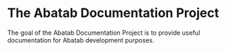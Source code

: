 # The Abatab Documentation Project

  

The goal of the Abatab Documentation Project is to provide useful documentation for Abatab development purposes.

  
<!--
%%

## Development documentation

  

* [Adding New Settings](dev/docproj_Adding-New-Settings.md)

* [Development Notes](dev/docproj_Development-Notes.md)

* [Directory Structure](dev/docproj_Directory-Structure.md)

* [Logging](dev/docproj_Logging.md)

* [Script Parameters](dev/docproj_Script-Parameters.md)

* [Source-CodeComments](dev/docproj_Source-Code-Comments.md)

* [Testing Procedures](dev/docproj_Testing-Procedures.md)

* [The Debuggler](dev/docproj_The-=Debuggler.md)

  

## Source code documentation

  

* [Abatab](./src/docproj_Abatab.md)

  

### Core functionality

  

* [Abatab.Core.Catalog](./src/core/docproj_Abatab.Core.Catalog.md)

* [Abatab.Core.DataExport](./src/core/docproj_Abatab.Core.DataExport.md)

* [Abatab.Core.Framework](./src/core/docproj_Abatab.Core.Framework.md)

* [Abatab.Core.Logger](./src/core/docproj_Abatab.Core.Logger.md)

* [Abatab.Core.Messaging](./src/core/docproj_Abatab.Core.Messaging.md)

* [Abatab.Core.Session](./src/core/docproj_Abatab.Core.Session.md)

* [Abatab.Core.Utilities](./src/core/docproj_Abatab.Core.Utilities.md)

  

### Module functionality

  

* [Abatab.Module.ProgressNote](./src/module/docproj_Abatab.Module.ProgressNote.md)

* [Abatab.Module.Prototype](./src/module/docproj_Abatab.Module.Prototype.md)

* [Abatab.Module.QuickMedicationOrder](./src/module/docproj_Abatab.Module.QuickMedicationOrder.md)

* [Abatab.Module.Testing](./src/module/docproj_Abatab.Module.Testing.md)

  

### Development sandbox functionality

  

* [Abatab.Sandbox](./src/sandbox/docproj_Abatab.Sandbox.md)

  

%%
-->